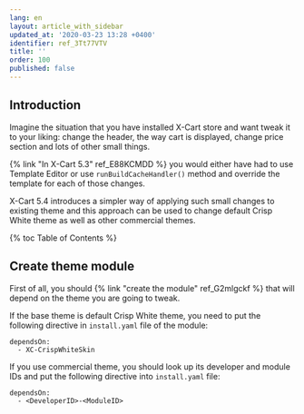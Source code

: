 ```yaml
---
lang: en
layout: article_with_sidebar
updated_at: '2020-03-23 13:28 +0400'
identifier: ref_3Tt77VTV
title: ''
order: 100
published: false
---
```

## Introduction

Imagine the situation that you have installed X-Cart store and want tweak it to your liking: change the header, the way cart is displayed, change price section and lots of other small things.

{% link "In X-Cart 5.3" ref_E88KCMDD %} you would either have had to use Template Editor or use `runBuildCacheHandler()` method and override the template for each of those changes.

X-Cart 5.4 introduces a simpler way of applying such small changes to existing theme and this approach can be used to change default Crisp White theme as well as other commercial themes.

{% toc Table of Contents %}

## Create theme module

First of all, you should {% link "create the module" ref_G2mlgckf %} that will depend on the theme you are going to tweak.

If the base theme is default Crisp White theme, you need to put the following directive in `install.yaml` file of the module:
```
dependsOn:
  - XC-CrispWhiteSkin
```

If you use commercial theme, you should look up its developer and module IDs and put the following directive into `install.yaml` file:
```
dependsOn:
  - <DeveloperID>-<ModuleID>
```
